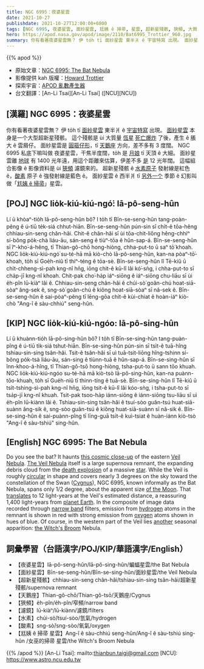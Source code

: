 ```yaml
---
title: NGC 6995：夜婆星雲
date: 2021-10-27
publishdate: 2021-10-27T12:00:00+0800
tags: [NGC 6995, 夜婆星雲, 面紗星雲, 尪姨 ê 掃帚, 星雲, 超新星殘骸, 狹頻, 大質量恆星, 天鵝座, 酸素, 水素]
hero: https://apod.nasa.gov/apod/image/2110/Bat6995_Trottier_960.jpg
summary: 你有看著夜婆星雲無？ 伊 to̍h tī 面紗星雲 東半爿 ê 宇宙特寫 出現。 面紗星雲 本身是一个大型超新星殘骸。
---
```


{{% apod %}}

- 原始文章：[NGC 6995: The Bat Nebula](https://apod.nasa.gov/apod/ap211027.html)
- 影像提供 kah 版權：[Howard Trottier](https://www.astrobin.com/users/htrottier/)
- 探索宇宙：[APOD 亂數產生器](http://apod.nasa.gov/apod/random_apod.html)
- 台文翻譯：[An-Li Tsai][An-Li Tsai] ([NCU][NCU])

## [漢羅] NGC 6995：夜婆星雲
你有看著夜婆星雲無？
伊 to̍h tī [面紗星雲][Veil Nebula] 東半爿 ê [宇宙特寫][this cosmic close-up] 出現。
[面紗星雲][The Veil Nebula] 本身是一个大型超新星殘骸。
這个殘骸是 ùi 大質量 [恆星][star] [死亡爆炸][death explosion] 了後，產生 ê 脹大 ê 雲屑仔。
面紗星雲是 [圓箍仔形][circular]，tī [天鵝座][Cygnus] 方向，差不多有 3 度闊。
NGC 6995 私底下嘛叫做 夜婆星雲，干焦半度闊，to̍h 是 [月娘][of the Moon] tī 天頂 ê 大細。
面紗星雲離 [地球][planet Earth] 有 1400 光年遠，用這个距離來估算，伊差不多 [是][translates] 12 光年闊。
這幅組合影像 ê 影像資料是 ùi [狹頻][narrow band] 濾鏡來的。
超新星殘骸 ê [水素原子][hydrogen] 發射線是紅色 ê，[酸素][oxygen] 原子 ê 強發射線是藍色 ê。
面紗星雲 ê 西半爿 tī [另外一个][another] 季節 ê 幻影叫做「[尪姨 ê 掃帚][the Witch's Broom]」星雲。

## [POJ] NGC lio̍k-kiú-kiú-ngó͘: Iā-pô-seng-hûn
Lí ū khòaⁿ-tio̍h Iā-pô-seng-hûn bô?
I to̍h tī Bīn-se-seng-hûn tang-poàn-pêng ê ú-tiū te̍k-siá chhut-hiān.
Bīn-se-seng-hûn pún-sin sī chi̍t-ê tōa-hêng chhiau-sin-seng chân-hâi.
Chit-ê chân-hâi sī ùi tōa-chit-liōng hêng-chhiⁿ sí-bông po̍k-chà liáu-āu, sán-seng ê tiùⁿ-tōa ê hûn-sap-á.
Bīn-se-seng-hûn sī îⁿ-kho͘-á-hêng, tī Thian-gô-chō hong-hiòng, chha-put-to ū saⁿ tō͘ khoah.
NGC lio̍k-kiú-kiú-ngó͘ su-té-hā mā kiò-chò Iā-pô-seng-hûn, kan-na pòaⁿ-tō͘-khoah, to̍h sī Goe̍h-niû tī thiⁿ-téng ê tōa-sè.
Bīn-se-seng-hûn lî Tē-kiû ū chi̍t-chheng-sì-pah kng-nî hn̄g, iōng chit-ê kū-lî lâi kó͘-sǹg, i chha-put-to sī cha̍p-jī kng-nî khoah.
Chit-pak cho͘-ha̍p iáⁿ-siōng ê iáⁿ-siōng chu-liāu sī ùi e̍h-pîn lū-kiàⁿ lâi ê.
Chhiau-sin-seng chân-hâi ê chúi-sò͘ goân-chú hoat-siā-sòaⁿ âng-sek ê, sng-sò͘ goân-chú ê kiông hoat-siā-sòaⁿ sī nâ-sek ê.
Bīn-se-seng-hûn ê sai-pòaⁿ-pêng tī lēng-gōa chi̍t-ê kùi-chiat ê hoàn-iáⁿ kiò-chò "Ang-î ê sàu-chhiú" seng-hûn.

## [KIP] NGC lio̍k-kiú-kiú-ngóo: Iā-pô-sing-hûn
Lí ū khuànn-tio̍h Iā-pô-sing-hûn bô?
I to̍h tī Bīn-se-sing-hûn tang-puàn-pîng ê ú-tiū ti̍k-siá tshut-hiān.
Bīn-se-sing-hûn pún-sin sī tsi̍t-ê tuā-hîng tshiau-sin-sing tsân-hâi.
Tsit-ê tsân-hâi sī uì tuā-tsit-liōng hîng-tshinn sí-bông po̍k-tsà liáu-āu, sán-sing ê tiùnn-tuā ê hûn-sap-á.
Bīn-se-sing-hûn sī înn-khoo-á-hîng, tī Thian-gô-tsō hong-hiòng, tsha-put-to ū sann tōo khuah.
NGC lio̍k-kiú-kiú-ngóo su-té-hā mā kiò-tsò Iā-pô-sing-hûn, kan-na puànn-tōo-khuah, to̍h sī Gue̍h-niû tī thinn-tíng ê tuā-sè.
Bīn-se-sing-hûn lî Tē-kiû ū tsi̍t-tshing-sì-pah kng-nî hn̄g, iōng tsit-ê kū-lî lâi kóo-sǹg, i tsha-put-to sī tsa̍p-jī kng-nî khuah.
Tsit-pak tsoo-ha̍p iánn-siōng ê iánn-siōng tsu-liāu sī uì e̍h-pîn lū-kiànn lâi ê.
Tshiau-sin-sing tsân-hâi ê tsuí-sòo guân-tsú huat-siā-suànn âng-sik ê, sng-sòo guân-tsú ê kiông huat-siā-suànn sī nâ-sik ê.
Bīn-se-sing-hûn ê sai-puànn-pîng tī līng-guā tsi̍t-ê kuì-tsiat ê huàn-iánn kiò-tsò "Ang-î ê sàu-tshiú" sing-hûn.

## [English] NGC 6995: The Bat Nebula
Do you see the bat?
It haunts [this cosmic close-up][this cosmic close-up] of the eastern [Veil Nebula][Veil Nebula].
[The Veil Nebula][The Veil Nebula] itself is a large supernova remnant, the expanding debris cloud from the [death explosion][death explosion] of a massive [star][star].
While the Veil is roughly [circular][circular] in shape and covers nearly 3 degrees on the sky toward the constellation of the Swan ([Cygnus][Cygnus]), NGC 6995, known informally as the Bat Nebula, spans only 1/2 degree, about the apparent size [of the Moon][of the Moon].
That [translates][translates] to 12 light-years at the Veil's estimated distance, a reassuring 1,400 light-years from [planet Earth][planet Earth].
In the composite of image data recorded through [narrow band][narrow band] filters, emission from [hydrogen][hydrogen] atoms in the remnant is shown in red with strong emission from [oxygen][oxygen] atoms shown in hues of blue.
Of course, in the western part of the Veil lies [another][another] seasonal apparition: [the Witch's Broom][the Witch's Broom] Nebula.

## 詞彙學習（台語漢字/POJ/KIP/華語漢字/English）
- 【夜婆星雲】Iā-pô-seng-hûn/Iā-pô-sing-hûn/蝙蝠星雲/the Bat Nebula
- 【面紗星雲】Bīn-se-seng-hûn/Bīn-se-sing-hûn/面紗星雲/the Veil Nebula
- 【超新星殘骸】chhiau-sin-seng chân-hâi/tshiau-sin-sing tsân-hâi/超新星殘骸/supernova remnant
- 【天鵝座】Thian-gô-chō/Thian-gô-tsō/天鵝座/Cygnus
- 【狹頻】e̍h-pîn/e̍h-pîn/窄頻/narrow band
- 【濾鏡】lū-kiàⁿ/lū-kiànn/濾鏡/filters
- 【水素】chúi-sò͘/tsuí-sòo/氫氣/hydrogen
- 【酸素】sng-sò͘/sng-sòo/氧氣/oxygen
- 【尪姨 ê 掃帚 星雲】Ang-î ê sàu-chhiú seng-hûn/Ang-î ê sàu-tshiú sing-hûn /女巫的掃帚 星雲/the Witch's Broom Nebula


{{% /apod %}}
[An-Li Tsai]: mailto:thianbun.taigi@gmail.com
[NCU]: https://www.astro.ncu.edu.tw


[this cosmic close-up]:https://www.astrobin.com/r5ng33/
[Veil Nebula]:https://en.wikipedia.org/wiki/Veil_Nebula
[The Veil Nebula]:https://apod.nasa.gov/apod/ap191031.html
[death explosion]:https://www.youtube.com/watch?v=OyntBsxoEkA
[star]:https://starchild.gsfc.nasa.gov/docs/StarChild/universe_level1/stars.html
[circular]:https://www.mathsisfun.com/algebra/trig-interactive-unit-circle.html
[Cygnus]:https://en.wikipedia.org/wiki/Cygnus_(constellation)
[of the Moon]:https://apod.nasa.gov/apod/ap130801.html
[translates]:https://chandra.harvard.edu/photo/scale_distance.html
[planet Earth]:https://www.globe.gov/en
[narrow band]:https://apod.nasa.gov/apod/ap071102.html
[hydrogen]:https://periodic.lanl.gov/1.shtml
[oxygen]:https://youtu.be/5Q3ft8OsFaM
[another]:https://i.ytimg.com/vi/1Kl4rNUTWCA/hqdefault.jpg
[the Witch's Broom]:https://apod.nasa.gov/apod/ap180408.html

